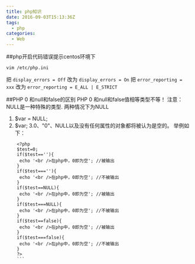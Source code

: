 ```yaml
---
title: php知识
date: 2016-09-03T15:13:36Z
tags:
  - php
categories:
  - Web
---
```

##php开启代码错误提示centos环境下

	vim /etc/php.ini

把 `display_errors = Off` 改为 `display_errors = On`
把 `error_reporting = xxx` 改为 `error_reporting = E_ALL | E_STRICT`

##PHP 0 和null和false的区别
PHP 0 和null和false值相等类型不等！
注意：
NULL是一种特殊的类型.
两种情况下为NULL
1. $var = NULL;
2. $var;
3.0、"0"、NULL以及没有任何属性的对象都将被认为是空的。
举例如下：
```
    <?php
    $test=0;
    if($test==''){
     echo '<br />在php中，0即为空'; //被输出
    }
    if($test===''){
     echo '<br />在php中，0即为空'; //不被输出
    }
    if($test==NULL){
     echo '<br />在php中，0即为空'; //被输出
    }
    if($test===NULL){
     echo '<br />在php中，0即为空'; //不被输出
    }
    if($test==false){
     echo '<br />在php中，0即为空'; //被输出
    }
    if($test===false){
     echo '<br />在php中，0即为空'; //不被输出
    }
    ?>
    ```